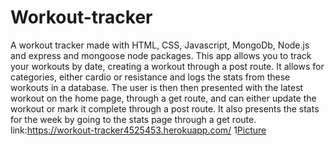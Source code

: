 # Workout-tracker
A workout tracker made with HTML, CSS, Javascript, MongoDb, Node.js and express and mongoose node packages. This app allows you to track your workouts by date, creating a workout through a post route. It allows for categories, either cardio or resistance and logs the stats from these workouts in a database. The user is then then presented with the latest workout on the home page, through a get route, and can either update the workout or mark it complete through a post route.  It also presents the stats for the week by going to the stats page through a get route.
link:https://workout-tracker4525453.herokuapp.com/
1[Picture]()